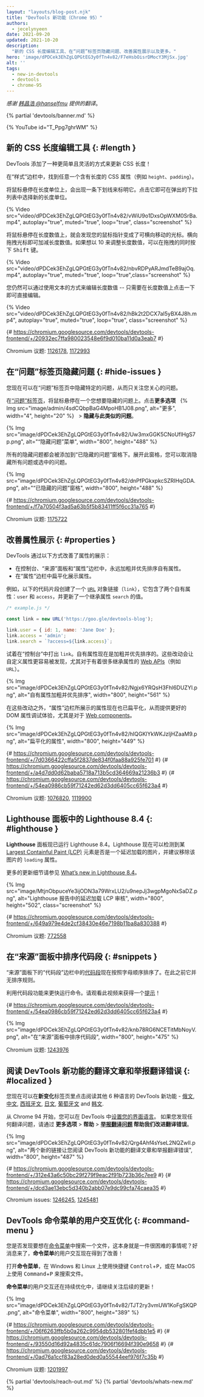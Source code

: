 ```yaml
---
layout: "layouts/blog-post.njk"
title: "DevTools 新功能（Chrome 95）"
authors:
  - jecelynyeen
date: 2021-09-20
updated: 2021-10-20
description:
  "新的 CSS 长度编辑工具、在“问题”标签页隐藏问题、改善属性展示以及更多。"
hero: 'image/dPDCek3EhZgLQPGtEG3y0fTn4v82/F7eHsbOisrDMocY3MjSx.jpg'
alt: ''
tags:
  - new-in-devtools
  - devtools
  - chrome-95
---
```


<!-- start: translation instructions -->
<!-- Remove the "draft: true" tag above when submitting PR -->
<!-- Provide translations under each of the English commented original content -->
<!-- Remember to translate the "description" tag above -->
<!-- Remember to translate all the <img> alt text -->
<!-- end: translation instructions -->

*感谢 [韩昌浩 @hanselfmu](https://github.com/hanselfmu) 提供的翻译*。

{% partial 'devtools/banner.md' %}

{% YouTube id="T_Ppg7ghrWM" %}

<!-- ## New CSS length authoring tools {: #length } -->
## 新的 CSS 长度编辑工具 {: #length }

<!-- DevTools added an easier yet flexible way to update lengths in CSS! -->
DevTools 添加了一种更简单且灵活的方式来更新 CSS 长度！ 

<!-- In the **Styles** pane, look for any CSS property with length (e.g. `height`, `padding`). -->
在“样式”边栏中，找到任意一个含有长度的 CSS 属性（例如 `height`、`padding`）。

<!-- Hover over the unit type, and notice the unit type is underlined. Click on it to select a unit type from the dropdown. -->
将鼠标悬停在长度单位上，会出现一条下划线来标明它。点击它即可在弹出的下拉列表中选择新的长度单位。

{% Video src="video/dPDCek3EhZgLQPGtEG3y0fTn4v82/vWiU9o1DxsOpWXM0SrBa.mp4", autoplay="true", muted="true", loop="true", class="screenshot" %}

<!-- Hover over the unit value, and your mouse pointer is changed to horizontal cursor. Drag horizontally to increase or decrease the value. To adjust the value by 10, hold the <kbd>Shift</kbd> key when dragging. -->
将鼠标悬停在长度数值上，就会发现您的鼠标指针变成了可横向移动的光标。横向拖拽光标即可加减长度数值。如果想以 10 来调整长度数值，可以在拖拽的同时按下 <kbd>Shift</kbd> 键。

{% Video src="video/dPDCek3EhZgLQPGtEG3y0fTn4v82/nbvRDPyARJmdTeB9ajOq.mp4", autoplay="true", muted="true", loop="true",class="screenshot" %}

<!-- You can still edit the unit value as text — just click on the value and start editing. -->
您仍然可以通过使用文本的方式来编辑长度数值 -- 只需要在长度数值上点击一下即可直接编辑。

{% Video src="video/dPDCek3EhZgLQPGtEG3y0fTn4v82/hBk2t2DCX7aI5yBX4J8h.mp4", autoplay="true", muted="true", loop="true", class="screenshot" %}

{# https://chromium.googlesource.com/devtools/devtools-frontend/+/20932ec7ffa980023548e6f9d010ba11d0a3eab7 #}

Chromium 议题: [1126178](https://crbug.com/1126178), [1172993](https://crbug.com/1172993)


<!-- ## Hide issues in the Issues tab {: #hide-issues } -->
## 在“问题”标签页隐藏问题 {: #hide-issues }

<!-- You can now hide specific issues in the Issues tab to focus only on those issues that matter to you. -->
您现在可以在“问题”标签页中隐藏特定的问题，从而只关注您关心的问题。

<!-- In the [Issues tab](/docs/devtools/issues/), hover over on an issue you would like to hide. Click on **More options**  &nbsp; {% Img src="image/admin/4sdCQbpBaG4MpoHB1J08.png", alt="More", width="4", height="20" %} &nbsp; > **Hide issues like this**. -->
在[“问题”标签页](/docs/devtools/issues/)，将鼠标悬停在一个您想要隐藏的问题上。点击**更多选项** &nbsp; {% Img src="image/admin/4sdCQbpBaG4MpoHB1J08.png", alt="更多", width="4", height="20" %} &nbsp; > **隐藏与此类似的问题**。

{% Img src="image/dPDCek3EhZgLQPGtEG3y0fTn4v82/Uw3mxGGK5CNoUflHgS7p.png", alt="“隐藏问题”菜单", width="800", height="488" %}

<!-- All hidden issues will be added under the **Hidden issues** pane. Expand the pane. You can unhide all hidden issues or a selected one.  -->
所有的隐藏问题都会被添加到“已隐藏的问题”窗格下。展开此窗格，您可以取消隐藏所有问题或选中的问题。

{% Img src="image/dPDCek3EhZgLQPGtEG3y0fTn4v82/dnPfPGkxpkcSZRIHqGDA.png", alt="“已隐藏的问题”窗格", width="800", height="488" %}

{# https://chromium.googlesource.com/devtools/devtools-frontend/+/f7a70504f3ad5a63b5f5b83411ff5f6cc31a765 #}

Chromium 议题: [1175722](https://crbug.com/1175722)


<!-- ## Improved the display of properties {: #properties } -->
## 改善属性展示 {: #properties }

<!-- DevTools improve the display of properties by: -->
DevTools 通过以下方式改善了属性的展示：

<!-- - Always bold and sort own properties first in the **Console**, **Sources** panel and **Properties** pane. 
- Flatten the properties display in the **Properties** pane. -->
- 在控制台、“来源”面板和“属性”边栏中，永远加粗并优先排序自有属性。
- 在“属性”边栏中扁平化展示属性。

<!-- For example, the snippet below creates an [`URL`](https://developer.mozilla.org/docs/Web/API/URL) object `link` with 2 own properties: `user` and `access`, and updates the value of an inherited property `search`. -->
例如，以下的代码片段创建了一个 [`URL`](https://developer.mozilla.org/docs/Web/API/URL) 对象链接（`link`），它包含了两个自有属性：`user` 和 `access`，并更新了一个继承属性 `search` 的值。

```js
/* example.js */

const link = new URL('https://goo.gle/devtools-blog');

link.user = { id: 1, name: 'Jane Doe' };
link.access = 'admin';
link.search = `?access=${link.access}`;
```

<!-- Try logging `link` in the **Console**. Own properties are now bold and sorted first. These changes make it easier to spot custom properties, especially for [Web APIs](https://developer.mozilla.org/docs/Web/API) (e.g. `URL`) with many inherited properties. -->
试着在“控制台”中打出 `link`。自有属性现在是加粗并优先排序的。这些改动会让自定义属性更容易被发现，尤其对于有着很多继承属性的 [Web APIs](https://developer.mozilla.org/docs/Web/API)（例如 `URL`）。

{% Img src="image/dPDCek3EhZgLQPGtEG3y0fTn4v82/Ngjx6YRQsH3Fhl6DUZYl.png", alt="自有属性加粗并优先排序", width="800", height="561" %}

<!-- Apart from these changes, the properties in the  **Properties** pane are also flattened now for better DOM properties debugging experience, especially for [Web components](https://www.webcomponents.org/introduction).  -->
在这些改动之外，“属性”边栏所展示的属性现在也已扁平化，从而提供更好的 DOM 属性调试体验，尤其是对于 [Web components](https://www.webcomponents.org/introduction)。

{% Img src="image/dPDCek3EhZgLQPGtEG3y0fTn4v82/hIQGKlYkWKJzljHZaaM9.png", alt="扁平化的属性", width="800", height="449" %}

{# https://chromium.googlesource.com/devtools/devtools-frontend/+/7d0366422cffa5f2837de834f0faa88a925fe701 #}
{# https://chromium.googlesource.com/devtools/devtools-frontend/+/a4d7dd0d62baba5718a713b5cd364669a21236b3 #}
{# https://chromium.googlesource.com/devtools/devtools-frontend/+/54ea0986cb59f71242ed62d3dd6405cc65f623a4 #}

Chromium 议题: [1076820](https://crbug.com/1076820), [1119900](https://crbug.com/1119900)


<!-- ## Lighthouse 8.4 in the Lighthouse panel {: #lighthouse } -->
## Lighthouse 面板中的 Lighthouse 8.4 {: #lighthouse }

<!-- The **Lighthouse** panel is now running Lighthouse 8.4. Lighthouse will now detect if the [Largest Containful Paint (LCP)](https://web.dev/lcp) element was a lazy-loaded image and recommend removing the `loading` attribute from it. -->
**Lighthouse** 面板现已运行 Lighthouse 8.4。Lighthouse 现在可以检测到某 [Largest Containful Paint (LCP)](https://web.dev/lcp) 元素是否是一个延迟加载的图片，并建议移除该图片的 `loading` 属性。

<!-- Check out the [What’s new in Lighthouse 8.4](/blog/lighthouse-8-4/) for more details on the updates. -->
更多的更新细节请参见 [What’s new in Lighthouse 8.4](/blog/lighthouse-8-4/)。

{% Img src="image/MtjnObpuceYe3ijODN3a79WrxLU2/u9nepJj3wgpMgoNxSaDZ.png", alt="Lighthouse 报告中的延迟加载 LCP 审核", width="800", height="502", class="screenshot" %}

{# https://chromium.googlesource.com/devtools/devtools-frontend/+/649a979e4de2cf38430e46e7198b11ba8a830388 #}

Chromium 议题: [772558](https://crbug.com/772558)


<!-- ## Sort snippets in the Sources panel {: #snippets } -->
## 在“来源”面板中排序代码段 {: #snippets }

<!-- The [snippets](/docs/devtools/javascript/snippets/) in the **Snippets** pane under the **Sources** panel are now sorted alphabetically. Previously, it’s not sorted. -->
“来源”面板下的“代码段”边栏中的[代码段](/docs/devtools/javascript/snippets/)现在按照字母顺序排序了。在此之前它并无排序规则。

<!-- Utilize the snippets feature to run commands quicker. Watch this video for a [tip](https://youtu.be/NOal2gTzftI?t=176)! -->
利用代码段功能来更快运行命令。请观看此视频来获得一个[提示](https://youtu.be/NOal2gTzftI?t=176)！

{# https://chromium.googlesource.com/devtools/devtools-frontend/+/54ea0986cb59f71242ed62d3dd6405cc65f623a4 #}

{% Img src="image/dPDCek3EhZgLQPGtEG3y0fTn4v82/knb78RG6NCETitMbNoyV.png", alt="在“来源”面板中排序代码段", width="800", height="475" %}

Chromium 议题: [1243976](https://crbug.com/1243976)


<!-- ## New links to translated release notes and report a translation bug {: #localized } -->
## 阅读 DevTools 新功能的翻译文章和举报翻译错误 {: #localized }
<!-- You can now click to read the DevTools release notes in 6 other languages - [Russian](/ru/blog/new-in-devtools-95), [Chinese](/zh/blog/new-in-devtools-95), [Spanish](/es/blog/new-in-devtools-95), [Japanese](/ja/blog/new-in-devtools-95), [Portuguese](/pt/blog/new-in-devtools-95) and [Korean](/ko/blog/new-in-devtools-95)  via the What’s new tab.  -->
您现在可以在**新变化**标签页里点击阅读其他 6 种语言的 DevTools 新功能 - [俄文](/ru/blog/new-in-devtools-95), [中文](/zh/blog/new-in-devtools-95), [西班牙文](/es/blog/new-in-devtools-95), [日文](/ja/blog/new-in-devtools-95), [葡萄牙文](/pt/blog/new-in-devtools-95) and [韩文](/ko/blog/new-in-devtools-95).

<!-- Since Chrome 94, you can [set your preferred language](/blog/new-in-devtools-94/#localized) in DevTools. If you found any issues with the translations, help us improve it by [reporting a translation issue](https://goo.gle/devtools-translate) via **More options** > **Help** > **Report a translation bug**.  -->
从 Chrome 94 开始，您可以在 DevTools 中[设置您的界面语言](/blog/new-in-devtools-94/#localized)。 如果您发现任何翻译问题，请通过 **更多选项** > **帮助** > **[举报翻译问题](https://goo.gle/devtools-translate) 帮助我们改进翻译错误**。

{% Img src="image/dPDCek3EhZgLQPGtEG3y0fTn4v82/Qrg4Ahf4sYseL2NQZwIl.png", alt="两个新的链接让您阅读 DevTools 新功能的翻译文章和举报翻译错误", width="800", height="487" %}

{# https://chromium.googlesource.com/devtools/devtools-frontend/+/312e43a6c50bc29f279f9eac2f91b723b36c7ee9 #}
{# https://chromium.googlesource.com/devtools/devtools-frontend/+/dcd3ae13ebc5d340b2abb07e9dc99cfa74caea35 #}

Chromium issues: [1246245](https://crbug.com/1246245), [1245481](https://crbug.com/1245481) 


<!-- ## Improved UI for DevTools command menu {: #command-menu } -->
## DevTools 命令菜单的用户交互优化 {: #command-menu }

<!-- Did you find it hard to search for a file in the [Command Menu](/docs/devtools/command-menu/#open)? Good news for you, the **Command Menu** user interface is now enhanced!  -->
您是否发现要想在[命令菜单](/docs/devtools/command-menu/#open)中搜索一个文件，这本身就是一件很困难的事情呢？好消息来了，**命令菜单**的用户交互现在得到了改善！

<!-- Open the **Command Menu** to search for a file with keyboard shortcut <kbd>Control</kbd>+<kbd>P</kbd> in Windows and Linux, or <kbd>Command</kbd>+<kbd>P</kbd> in MacOS. -->
打开**命令菜单**，在 Windows 和 Linux 上使用快捷键 <kbd>Control</kbd>+<kbd>P</kbd>，或在 MacOS 上使用 <kbd>Command</kbd>+<kbd>P</kbd> 来搜索文件。

<!-- The UI improvements of the **Command Menu** is still ongoing, stay tuned for more updates! -->
**命令菜单**的用户交互还在持续优化中，请继续关注后续的更新！

{% Img src="image/dPDCek3EhZgLQPGtEG3y0fTn4v82/TJT2ry3vmUW1KoFgSKQP.png", alt="命令菜单", width="800", height="389" %}

{# https://chromium.googlesource.com/devtools/devtools-frontend/+/06f6263ffb5b0a262c9954db532801fef4dbb1e5 #}
{# https://chromium.googlesource.com/devtools/devtools-frontend/+/93550d16d92a4835c61dc7906f16694f390e9658 #}
{# https://chromium.googlesource.com/devtools/devtools-frontend/+/0ad76a1ccf83a28ed0ded0a55544eef976f7c35b #}

Chromium 议题: [1201997](https://crbug.com/1201997)

{% partial 'devtools/reach-out.md' %}
{% partial 'devtools/whats-new.md' %}
